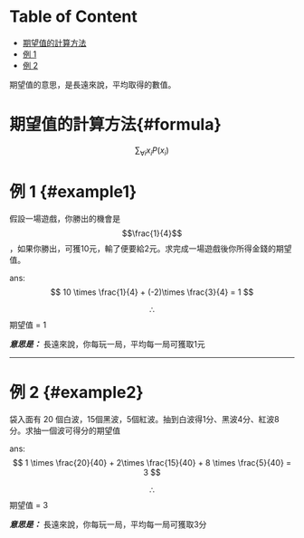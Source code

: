 # Table of Content
<!-- MarkdownTOC -->

- [期望值的計算方法](#formula)
- [例 1](#example1)
- [例 2](#example2)

<!-- /MarkdownTOC -->

期望值的意思，是長遠來說，平均取得的數值。

# 期望值的計算方法{#formula}
$$
\sum_{\forall i}{} x_iP(x_i)
$$

# 例 1 {#example1}

假設一場遊戲，你勝出的機會是 $$\frac{1}{4}$$，如果你勝出，可獲10元，輸了便要給2元。求完成一場遊戲後你所得金錢的期望值。

ans:
$$
10 \times \frac{1}{4} + (-2)\times \frac{3}{4} = 1
$$

$$\therefore$$ 期望值 = 1

***意思是：*** 長遠來說，你每玩一局，平均每一局可獲取1元

---

# 例 2 {#example2}

袋入面有 20 個白波，15個黑波，5個紅波。抽到白波得1分、黑波4分、紅波8分。求抽一個波可得分的期望值

<!--sec data-title="題解" data-id="eg2ans" data-show=true data-collapse=true ces-->
ans:
$$
1 \times \frac{20}{40} + 2\times \frac{15}{40} + 8 \times \frac{5}{40} = 3
$$

$$\therefore$$ 期望值 = 3

***意思是：*** 長遠來說，你每玩一局，平均每一局可獲取3分

<!-- endsec -->